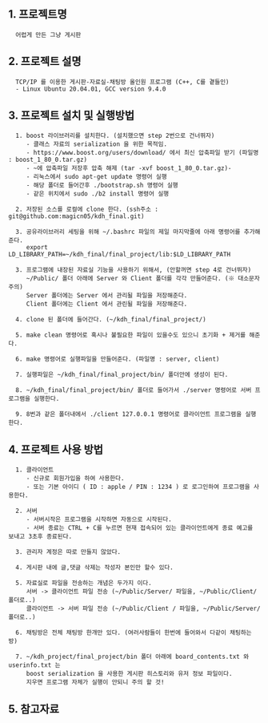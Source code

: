 ## 1. 프로젝트명
      어렵게 만든 그냥 게시판

## 2. 프로젝트 설명
      TCP/IP 를 이용한 게시판-자료실-채팅방 올인원 프로그램 (C++, C를 곁들인)
      - Linux Ubuntu 20.04.01, GCC version 9.4.0

## 3. 프로젝트 설치 및 실행방법
      1. boost 라이브러리를 설치한다. (설치했으면 step 2번으로 건너뛰자)
         - 클래스 자료의 serialization 을 위한 목적임.
         - https://www.boost.org/users/download/ 에서 최신 압축파일 받기 (파일명 : boost_1_80_0.tar.gz)
         - ~에 압축파일 저장후 압축 해제 (tar -xvf boost_1_80_0.tar.gz)- 
         - 리눅스에서 sudo apt-get update 명령어 실행
         - 해당 폴더로 들어간후 ./bootstrap.sh 명령어 실행
         - 같은 위치에서 sudo ./b2 install 명령어 실행
         
      2. 저장된 소스를 로컬에 clone 한다. (ssh주소 : git@github.com:magicn05/kdh_final.git)
      
      3. 공유라이브러리 세팅을 위해 ~/.bashrc 파일의 제일 마지막줄에 아래 명령어를 추가해준다.
         export LD_LIBRARY_PATH=~/kdh_final/final_project/lib:$LD_LIBRARY_PATH
      
      3. 프로그램에 내장된 자료실 기능을 사용하기 위해서, (안할꺼면 step 4로 건너뛰자)
         ~/Public/ 폴더 아래에 Server 와 Client 폴더를 각각 만들어준다. (※ 대소문자 주의)
         Server 폴더에는 Server 에서 관리될 파일을 저장해준다.
         Client 폴더에는 Client 에서 관린될 파일을 저장해준다.
         
      4. clone 된 폴더에 들어간다. (~/kdh_final/final_project/)
      
      5. make clean 명령어로 혹시나 불필요한 파일이 있을수도 있으니 초기화 + 제거를 해준다.
      
      6. make 명령어로 실행파일을 만들어준다. (파일명 : server, client)
      
      7. 실행파일은 ~/kdh_final/final_project/bin/ 폴더안에 생성이 된다.
      
      8. ~/kdh_final/final_project/bin/ 폴더로 들어가서 ./server 명령어로 서버 프로그램을 실행한다.
      
      9. 8번과 같은 폴더내에서 ./client 127.0.0.1 명령어로 클라이언트 프로그램을 실행한다.
      
## 4. 프로젝트 사용 방법
      1. 클라이언트
         - 신규로 회원가입을 하여 사용한다.
         - 또는 기본 아이디 ( ID : apple / PIN : 1234 ) 로 로그인하여 프로그램을 사용한다.
               
      2. 서버
         - 서버시작은 프로그램을 시작하면 자동으로 시작된다.
         - 서버 종료는 CTRL + C를 누르면 현재 접속되어 있는 클라이언트에게 종료 예고를 보내고 3초후 종료된다.
      
      3. 관리자 계정은 따로 만들지 않았다.
      
      4. 게시판 내에 글,댓글 삭제는 작성자 본인만 할수 있다.
      
      5. 자료실로 파일을 전송하는 개념은 두가지 이다.
         서버 -> 클라이언트 파일 전송 (~/Public/Server/ 파일을, ~/Public/Client/ 폴더로..)
         클라이언트 -> 서버 파일 전송 (~/Public/Client / 파일을, ~/Public/Server/ 폴더로..)
      
      6. 채팅방은 전체 채팅방 한개만 있다. (여러사람들이 한번에 들어와서 다같이 채팅하는 방)
      
      7. ~/kdh_project/final_project/bin 폴더 아래에 board_contents.txt 와 userinfo.txt 는
         boost serialization 을 사용한 게시판 히스토리와 유저 정보 파일이다.
         지우면 프로그램 자체가 실행이 안되니 주의 할 것!
      
## 5. 참고자료


